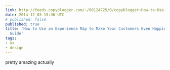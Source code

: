 ```yaml
---
link: http://feeds.copyblogger.com/~/80124725/0/copyblogger~How-to-Use-an-Experience-Map-to-Make-Your-Customers-Even-Happier-The-Ultimate-Guide/
date: 2014-12-03 15:36 UTC
# published: false
published: true
title: 'How to Use an Experience Map to Make Your Customers Even Happier: The Ultimate
  Guide'
tags:
- ux
- design
---
```


pretty amazing actually
